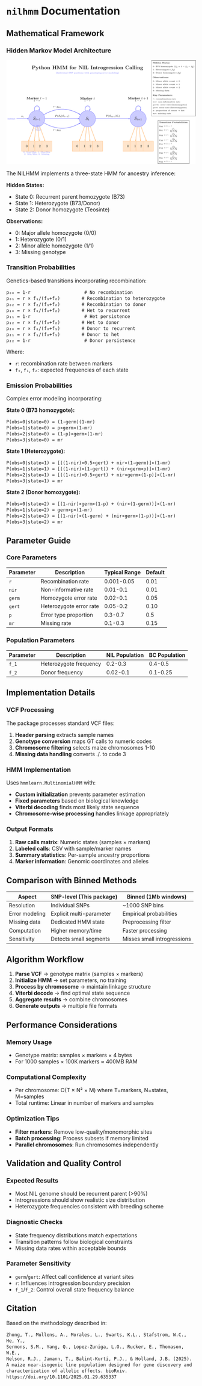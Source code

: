 # `nilhmm` Documentation

## Mathematical Framework

### Hidden Markov Model Architecture

![HMM Architecture](jim_hmm.png)

The NILHMM implements a three-state HMM for ancestry inference:

**Hidden States:**
- State 0: Recurrent parent homozygote (B73)
- State 1: Heterozygote (B73/Donor)
- State 2: Donor homozygote (Teosinte)

**Observations:**
- 0: Major allele homozygote (0/0)
- 1: Heterozygote (0/1)
- 2: Minor allele homozygote (1/1)
- 3: Missing genotype

### Transition Probabilities

Genetics-based transitions incorporating recombination:

```
p₀₀ = 1-r                    # No recombination
p₀₁ = r × f₁/(f₁+f₂)        # Recombination to heterozygote
p₀₂ = r × f₂/(f₁+f₂)        # Recombination to donor
p₁₀ = r × f₀/(f₀+f₂)        # Het to recurrent
p₁₁ = 1-r                    # Het persistence
p₁₂ = r × f₂/(f₀+f₂)        # Het to donor
p₂₀ = r × f₀/(f₀+f₁)        # Donor to recurrent
p₂₁ = r × f₁/(f₀+f₁)        # Donor to het
p₂₂ = 1-r                    # Donor persistence
```

Where:
- `r`: recombination rate between markers
- `f₀`, `f₁`, `f₂`: expected frequencies of each state

### Emission Probabilities

Complex error modeling incorporating:

**State 0 (B73 homozygote):**
```
P(obs=0|state=0) = (1-germ)(1-mr)
P(obs=1|state=0) = p×germ×(1-mr)
P(obs=2|state=0) = (1-p)×germ×(1-mr)
P(obs=3|state=0) = mr
```

**State 1 (Heterozygote):**
```
P(obs=0|state=1) = [((1-nir)×0.5×gert) + nir×(1-germ)]×(1-mr)
P(obs=1|state=1) = [((1-nir)×(1-gert)) + (nir×germ×p)]×(1-mr)
P(obs=2|state=1) = [((1-nir)×0.5×gert) + nir×germ×(1-p)]×(1-mr)
P(obs=3|state=1) = mr
```

**State 2 (Donor homozygote):**
```
P(obs=0|state=2) = [(1-nir)×germ×(1-p) + (nir×(1-germ))]×(1-mr)
P(obs=1|state=2) = germ×p×(1-mr)
P(obs=2|state=2) = [(1-nir)×(1-germ) + (nir×germ×(1-p))]×(1-mr)
P(obs=3|state=2) = mr
```

## Parameter Guide

### Core Parameters

| Parameter | Description | Typical Range | Default |
|-----------|-------------|---------------|---------|
| `r` | Recombination rate | 0.001-0.05 | 0.01 |
| `nir` | Non-informative rate | 0.01-0.1 | 0.01 |
| `germ` | Homozygote error rate | 0.02-0.1 | 0.05 |
| `gert` | Heterozygote error rate | 0.05-0.2 | 0.10 |
| `p` | Error type proportion | 0.3-0.7 | 0.5 |
| `mr` | Missing rate | 0.1-0.3 | 0.15 |

### Population Parameters

| Parameter | Description | NIL Population | BC Population |
|-----------|-------------|----------------|---------------|
| `f_1` | Heterozygote frequency | 0.2-0.3 | 0.4-0.5 |
| `f_2` | Donor frequency | 0.02-0.1 | 0.1-0.25 |

## Implementation Details

### VCF Processing

The package processes standard VCF files:

1. **Header parsing** extracts sample names
2. **Genotype conversion** maps GT calls to numeric codes
3. **Chromosome filtering** selects maize chromosomes 1-10
4. **Missing data handling** converts ./. to code 3

### HMM Implementation

Uses `hmmlearn.MultinomialHMM` with:

- **Custom initialization** prevents parameter estimation
- **Fixed parameters** based on biological knowledge
- **Viterbi decoding** finds most likely state sequence
- **Chromosome-wise processing** handles linkage appropriately

### Output Formats

1. **Raw calls matrix**: Numeric states (samples × markers)
2. **Labeled calls**: CSV with sample/marker names
3. **Summary statistics**: Per-sample ancestry proportions
4. **Marker information**: Genomic coordinates and alleles

## Comparison with Binned Methods

| Aspect | SNP-level (This package) | Binned (1Mb windows) |
|--------|-------------------------|----------------------|
| Resolution | Individual SNPs | ~1000 SNP bins |
| Error modeling | Explicit multi-parameter | Empirical probabilities |
| Missing data | Dedicated HMM state | Preprocessing filter |
| Computation | Higher memory/time | Faster processing |
| Sensitivity | Detects small segments | Misses small introgressions |

## Algorithm Workflow

1. **Parse VCF** → genotype matrix (samples × markers)
2. **Initialize HMM** → set parameters, no training
3. **Process by chromosome** → maintain linkage structure
4. **Viterbi decode** → find optimal state sequence
5. **Aggregate results** → combine chromosomes
6. **Generate outputs** → multiple file formats

## Performance Considerations

### Memory Usage
- Genotype matrix: samples × markers × 4 bytes
- For 1000 samples × 100K markers ≈ 400MB RAM

### Computational Complexity
- Per chromosome: O(T × N² × M) where T=markers, N=states, M=samples
- Total runtime: Linear in number of markers and samples

### Optimization Tips
- **Filter markers**: Remove low-quality/monomorphic sites
- **Batch processing**: Process subsets if memory limited
- **Parallel chromosomes**: Run chromosomes independently

## Validation and Quality Control

### Expected Results
- Most NIL genome should be recurrent parent (>90%)
- Introgressions should show realistic size distribution
- Heterozygote frequencies consistent with breeding scheme

### Diagnostic Checks
- State frequency distributions match expectations
- Transition patterns follow biological constraints
- Missing data rates within acceptable bounds

### Parameter Sensitivity
- `germ`/`gert`: Affect call confidence at variant sites
- `r`: Influences introgression boundary precision
- `f_1`/`f_2`: Control overall state frequency balance

## Citation

Based on the methodology described in:

```
Zhong, T., Mullens, A., Morales, L., Swarts, K.L., Stafstrom, W.C., He, Y.,
Sermons, S.M., Yang, Q., Lopez-Zuniga, L.O., Rucker, E., Thomason, W.E.,
Nelson, R.J., Jamann, T., Balint-Kurti, P.J., & Holland, J.B. (2025).
A maize near-isogenic line population designed for gene discovery and
characterization of allelic effects. bioRxiv.
https://doi.org/10.1101/2025.01.29.635337
```
